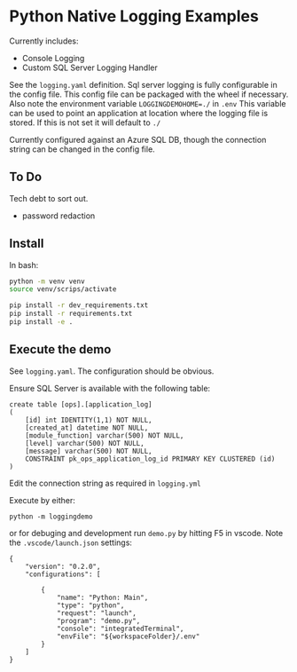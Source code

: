 # Python Native Logging Examples

Currently includes:
- Console Logging
- Custom SQL Server Logging Handler

See the `logging.yaml` definition. Sql server logging is fully configurable in the config file.
This config file can be packaged with the wheel if necessary. Also note the environment variable `LOGGINGDEMOHOME=./` in `.env`
This variable can be used to point an application at location where the logging file is stored. If this is not set it will default to `./`

Currently configured against an Azure SQL DB, though the connection string can be changed in the config file.

## To Do

Tech debt to sort out.
- password redaction


## Install

In bash:

```bash
python -m venv venv
source venv/scrips/activate

pip install -r dev_requirements.txt
pip install -r requirements.txt
pip install -e .
```

## Execute the demo

See `logging.yaml`. The configuration should be obvious.


Ensure SQL Server is available with the following table:
```
create table [ops].[application_log]
(
    [id] int IDENTITY(1,1) NOT NULL,
    [created_at] datetime NOT NULL,
    [module_function] varchar(500) NOT NULL,
    [level] varchar(500) NOT NULL,
    [message] varchar(500) NOT NULL,
    CONSTRAINT pk_ops_application_log_id PRIMARY KEY CLUSTERED (id)
)
```

Edit the connection string as required in `logging.yml`


Execute by either:

```
python -m loggingdemo
```

or for debuging and development run `demo.py` by hitting F5 in vscode. Note the `.vscode/launch.json` settings:

```
{
    "version": "0.2.0",
    "configurations": [
        
        {
            "name": "Python: Main",
            "type": "python",
            "request": "launch",
            "program": "demo.py",
            "console": "integratedTerminal",
            "envFile": "${workspaceFolder}/.env"
        }
    ]
}
```
